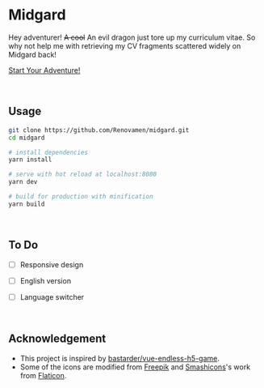 # Midgard

Hey adventurer! ~~A cool~~ An evil dragon just tore up my curriculum vitae. So why not help me with retrieving my CV fragments scattered widely on Midgard back!

[Start Your Adventure!](http://midgard.renovamen.ink)

&nbsp;

## Usage

```bash
git clone https://github.com/Renovamen/midgard.git
cd midgard

# install dependencies
yarn install

# serve with hot reload at localhost:8080
yarn dev

# build for production with minification
yarn build
```

&nbsp;

## To Do

- [ ] Responsive design
- [ ] English version
- [ ] Language switcher


&nbsp;

## Acknowledgement

- This project is inspired by [bastarder/vue-endless-h5-game](https://github.com/bastarder/vue-endless-h5-game).
- Some of the icons are modified from [Freepik](https://www.flaticon.com/authors/freepik) and [Smashicons](https://www.flaticon.com/authors/smashicons)'s work from [Flaticon](www.flaticon.com).
